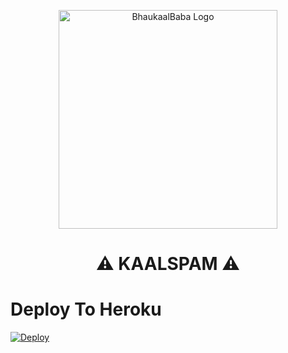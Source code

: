 <p align="center">
  <img src="https://telegra.ph/file/f83154976190896c8f66a.jpg"width="350"" alt="BhaukaalBaba Logo">
</p>
<h1 align="center">
  <b>⚠️ KAALSPAM ⚠️</b>
</h1>

# Deploy To Heroku

[![Deploy](https://www.herokucdn.com/deploy/button.svg)](https://heroku.com/deploy?template=https://github.com/garwmishra/kaalspam)
